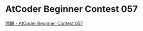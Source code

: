 AtCoder Beginner Contest 057
===

[問題 - AtCoder Beginner Contest 057](https://atcoder.jp/contests/abc057/tasks)
